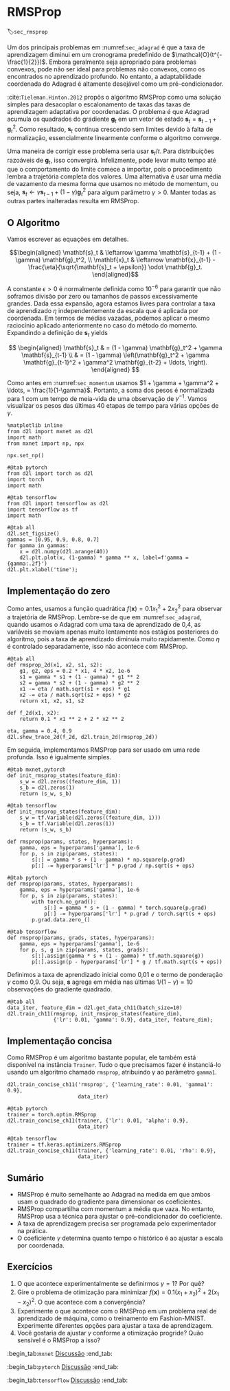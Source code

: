 # RMSProp
:label:`sec_rmsprop`

Um dos principais problemas em :numref:`sec_adagrad` é que a taxa de aprendizagem diminui em um cronograma predefinido de $\mathcal{O}(t^{-\frac{1}{2}})$. Embora geralmente seja apropriado para problemas convexos, pode não ser ideal para problemas não convexos, como os encontrados no aprendizado profundo. No entanto, a adaptabilidade coordenada do Adagrad é altamente desejável como um pré-condicionador.

:cite:`Tieleman.Hinton.2012` propôs o algoritmo RMSProp como uma solução simples para desacoplar o escalonamento de taxas das taxas de aprendizagem adaptativa por coordenadas. O problema é que Adagrad acumula os quadrados do gradiente $\mathbf{g}_t$ em um vetor de estado $\mathbf{s}_t = \mathbf{s}_{t-1} + \mathbf{g}_t^2$. Como resultado, $\mathbf{s}_t$ continua crescendo sem limites devido à falta de normalização, essencialmente linearmente conforme o algoritmo converge.

Uma maneira de corrigir esse problema seria usar $\mathbf{s}_t / t$. Para distribuições razoáveis de $\mathbf{g}_t$, isso convergirá. Infelizmente, pode levar muito tempo até que o comportamento do limite comece a importar, pois o procedimento lembra a trajetória completa dos valores. Uma alternativa é usar uma média de vazamento da mesma forma que usamos no método de momentum, ou seja, $\mathbf{s}_t \leftarrow \gamma \mathbf{s}_{t-1} + (1-\gamma) \mathbf{g}_t^2$ para algum parâmetro $\gamma > 0$. Manter todas as outras partes inalteradas resulta em RMSProp.

## O Algoritmo

Vamos escrever as equações em detalhes.

$$\begin{aligned}
    \mathbf{s}_t & \leftarrow \gamma \mathbf{s}_{t-1} + (1 - \gamma) \mathbf{g}_t^2, \\
    \mathbf{x}_t & \leftarrow \mathbf{x}_{t-1} - \frac{\eta}{\sqrt{\mathbf{s}_t + \epsilon}} \odot \mathbf{g}_t.
\end{aligned}$$

A constante $\epsilon > 0$ é normalmente definida como $10^{-6}$ para garantir que não soframos divisão por zero ou tamanhos de passos excessivamente grandes. Dada essa expansão, agora estamos livres para controlar a taxa de aprendizado $\eta$ independentemente da escala que é aplicada por coordenada. Em termos de médias vazadas, podemos aplicar o mesmo raciocínio aplicado anteriormente no caso do método do momento. Expandindo a definição de $\mathbf{s}_t$ yields

$$
\begin{aligned}
\mathbf{s}_t & = (1 - \gamma) \mathbf{g}_t^2 + \gamma \mathbf{s}_{t-1} \\
& = (1 - \gamma) \left(\mathbf{g}_t^2 + \gamma \mathbf{g}_{t-1}^2 + \gamma^2 \mathbf{g}_{t-2} + \ldots, \right).
\end{aligned}
$$

Como antes em :numref:`sec_momentum` usamos $1 + \gamma + \gamma^2 + \ldots, = \frac{1}{1-\gamma}$. Portanto, a soma dos pesos é normalizada para $1$ com um tempo de meia-vida de uma observação de $\gamma^{-1}$. Vamos visualizar os pesos das últimas 40 etapas de tempo para várias opções de $\gamma$.

```{.python .input}
%matplotlib inline
from d2l import mxnet as d2l
import math
from mxnet import np, npx

npx.set_np()
```

```{.python .input}
#@tab pytorch
from d2l import torch as d2l
import torch
import math
```

```{.python .input}
#@tab tensorflow
from d2l import tensorflow as d2l
import tensorflow as tf
import math
```

```{.python .input}
#@tab all
d2l.set_figsize()
gammas = [0.95, 0.9, 0.8, 0.7]
for gamma in gammas:
    x = d2l.numpy(d2l.arange(40))
    d2l.plt.plot(x, (1-gamma) * gamma ** x, label=f'gamma = {gamma:.2f}')
d2l.plt.xlabel('time');
```

## Implementação do zero

Como antes, usamos a função quadrática $f(\mathbf{x})=0.1x_1^2+2x_2^2$ para observar a trajetória de RMSProp. Lembre-se de que em :numref:`sec_adagrad`, quando usamos o Adagrad com uma taxa de aprendizado de 0,4, as variáveis se moviam apenas muito lentamente nos estágios posteriores do algoritmo, pois a taxa de aprendizado diminuía muito rapidamente. Como $\eta$ é controlado separadamente, isso não acontece com RMSProp.

```{.python .input}
#@tab all
def rmsprop_2d(x1, x2, s1, s2):
    g1, g2, eps = 0.2 * x1, 4 * x2, 1e-6
    s1 = gamma * s1 + (1 - gamma) * g1 ** 2
    s2 = gamma * s2 + (1 - gamma) * g2 ** 2
    x1 -= eta / math.sqrt(s1 + eps) * g1
    x2 -= eta / math.sqrt(s2 + eps) * g2
    return x1, x2, s1, s2

def f_2d(x1, x2):
    return 0.1 * x1 ** 2 + 2 * x2 ** 2

eta, gamma = 0.4, 0.9
d2l.show_trace_2d(f_2d, d2l.train_2d(rmsprop_2d))
```

Em seguida, implementamos RMSProp para ser usado em uma rede profunda. Isso é igualmente simples.

```{.python .input}
#@tab mxnet,pytorch
def init_rmsprop_states(feature_dim):
    s_w = d2l.zeros((feature_dim, 1))
    s_b = d2l.zeros(1)
    return (s_w, s_b)
```

```{.python .input}
#@tab tensorflow
def init_rmsprop_states(feature_dim):
    s_w = tf.Variable(d2l.zeros((feature_dim, 1)))
    s_b = tf.Variable(d2l.zeros(1))
    return (s_w, s_b)
```

```{.python .input}
def rmsprop(params, states, hyperparams):
    gamma, eps = hyperparams['gamma'], 1e-6
    for p, s in zip(params, states):
        s[:] = gamma * s + (1 - gamma) * np.square(p.grad)
        p[:] -= hyperparams['lr'] * p.grad / np.sqrt(s + eps)
```

```{.python .input}
#@tab pytorch
def rmsprop(params, states, hyperparams):
    gamma, eps = hyperparams['gamma'], 1e-6
    for p, s in zip(params, states):
        with torch.no_grad():
            s[:] = gamma * s + (1 - gamma) * torch.square(p.grad)
            p[:] -= hyperparams['lr'] * p.grad / torch.sqrt(s + eps)
        p.grad.data.zero_()
```

```{.python .input}
#@tab tensorflow
def rmsprop(params, grads, states, hyperparams):
    gamma, eps = hyperparams['gamma'], 1e-6
    for p, s, g in zip(params, states, grads):
        s[:].assign(gamma * s + (1 - gamma) * tf.math.square(g))
        p[:].assign(p - hyperparams['lr'] * g / tf.math.sqrt(s + eps))
```

Definimos a taxa de aprendizado inicial como 0,01 e o termo de ponderação $\gamma$ como 0,9. Ou seja, $\mathbf{s}$ agrega em média nas últimas $1/(1-\gamma) = 10$ observações do gradiente quadrado.

```{.python .input}
#@tab all
data_iter, feature_dim = d2l.get_data_ch11(batch_size=10)
d2l.train_ch11(rmsprop, init_rmsprop_states(feature_dim),
               {'lr': 0.01, 'gamma': 0.9}, data_iter, feature_dim);
```

## Implementação concisa

Como RMSProp é um algoritmo bastante popular, ele também está disponível na instância `Trainer`. Tudo o que precisamos fazer é instanciá-lo usando um algoritmo chamado `rmsprop`, atribuindo $\gamma$ ao parâmetro `gamma1`.

```{.python .input}
d2l.train_concise_ch11('rmsprop', {'learning_rate': 0.01, 'gamma1': 0.9},
                       data_iter)
```

```{.python .input}
#@tab pytorch
trainer = torch.optim.RMSprop
d2l.train_concise_ch11(trainer, {'lr': 0.01, 'alpha': 0.9},
                       data_iter)
```

```{.python .input}
#@tab tensorflow
trainer = tf.keras.optimizers.RMSprop
d2l.train_concise_ch11(trainer, {'learning_rate': 0.01, 'rho': 0.9},
                       data_iter)
```

## Sumário

* RMSProp é muito semelhante ao Adagrad na medida em que ambos usam o quadrado do gradiente para dimensionar os coeficientes.
* RMSProp compartilha com momentum a média que vaza. No entanto, RMSProp usa a técnica para ajustar o pré-condicionador do coeficiente.
* A taxa de aprendizagem precisa ser programada pelo experimentador na prática.
* O coeficiente $\gamma$ determina quanto tempo o histórico é ao ajustar a escala por coordenada.

## Exercícios

1. O que acontece experimentalmente se definirmos $\gamma = 1$? Por quê?
1. Gire o problema de otimização para minimizar $f(\mathbf{x}) = 0.1 (x_1 + x_2)^2 + 2 (x_1 - x_2)^2$. O que acontece com a convergência?
1. Experimente o que acontece com o RMSProp em um problema real de aprendizado de máquina, como o treinamento em Fashion-MNIST. Experimente diferentes opções para ajustar a taxa de aprendizagem.
1. Você gostaria de ajustar $\gamma$ conforme a otimização progride? Quão sensível é o RMSProp a isso?

:begin_tab:`mxnet`
[Discussão](https://discuss.d2l.ai/t/356)
:end_tab:

:begin_tab:`pytorch`
[Discussão](https://discuss.d2l.ai/t/1074)
:end_tab:

:begin_tab:`tensorflow`
[Discussão](https://discuss.d2l.ai/t/1075)
:end_tab:
<!--stackedit_data:
eyJoaXN0b3J5IjpbLTMyMjc0NzQ4OF19
-->